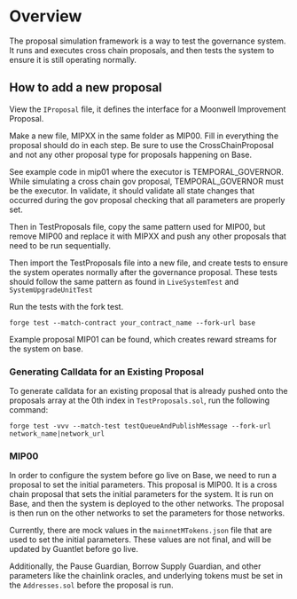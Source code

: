 # Overview
The proposal simulation framework is a way to test the governance system. It runs and executes cross chain proposals, and then tests the system to ensure it is still operating normally.

## How to add a new proposal

View the `IProposal` file, it defines the interface for a Moonwell Improvement Proposal.

Make a new file, MIPXX in the same folder as MIP00. Fill in everything the proposal should do in each step. Be sure to use the CrossChainProposal and not any other proposal type for proposals happening on Base.

See example code in mip01 where the executor is TEMPORAL_GOVERNOR. While simulating a cross chain gov proposal, TEMPORAL_GOVERNOR must be the executor. In validate, it should validate all state changes that occurred during the gov proposal checking that all parameters are properly set.

Then in TestProposals file, copy the same pattern used for MIP00, but remove MIP00 and replace it with MIPXX and push any other proposals that need to be run sequentially.

Then import the TestProposals file into a new file, and create tests to ensure the system operates normally after the governance proposal. These tests should follow the same pattern as found in `LiveSystemTest` and `SystemUpgradeUnitTest`

Run the tests with the fork test.

```forge test --match-contract your_contract_name --fork-url base```

Example proposal MIP01 can be found, which creates reward streams for the system on base.


### Generating Calldata for an Existing Proposal

To generate calldata for an existing proposal that is already pushed onto the proposals array at the 0th index in `TestProposals.sol`, run the following command:

```forge test -vvv --match-test testQueueAndPublishMessage --fork-url network_name|network_url```

### MIP00

In order to configure the system before go live on Base, we need to run a proposal to set the initial parameters. This proposal is MIP00. It is a cross chain proposal that sets the initial parameters for the system. It is run on Base, and then the system is deployed to the other networks. The proposal is then run on the other networks to set the parameters for those networks.

Currently, there are mock values in the `mainnetMTokens.json` file that are used to set the initial parameters. These values are not final, and will be updated by Guantlet before go live.

Additionally, the Pause Guardian, Borrow Supply Guardian, and other parameters like the chainlink oracles, and underlying tokens must be set in the `Addresses.sol` before the proposal is run.
